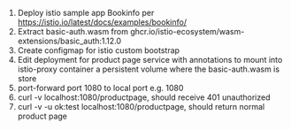 1. Deploy istio sample app Bookinfo per https://istio.io/latest/docs/examples/bookinfo/
2. Extract basic-auth.wasm from ghcr.io/istio-ecosystem/wasm-extensions/basic_auth:1.12.0
3. Create configmap for istio custom bootstrap
4. Edit deployment for product page service with annotations to mount into istio-proxy container a persistent volume where the basic-auth.wasm is store
5. port-forward port 1080 to local port e.g. 1080
6. curl -v localhost:1080/productpage, should receive 401 unauthorized
7. curl -v -u ok:test localhost:1080/productpage, should return normal product page
